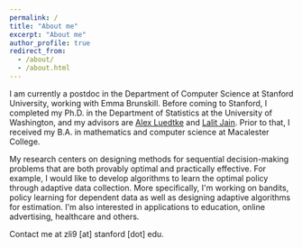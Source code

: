 ```yaml
---
permalink: /
title: "About me"
excerpt: "About me"
author_profile: true
redirect_from: 
  - /about/
  - /about.html
---
```


I am currently a postdoc in the Department of Computer Science at Stanford University, working with Emma Brunskill. Before coming to Stanford, I completed my Ph.D. in the Department of Statistics at the University of Washington, and my advisors are [Alex Luedtke](http://www.alexluedtke.com/) and [Lalit Jain](http://lalitjain.com/). Prior to that, I received my B.A. in mathematics and computer science at Macalester College.  

My research centers on designing methods for sequential decision-making problems that are both provably optimal and practically effective. For example, I would like to develop algorithms to learn the optimal policy through adaptive data collection. More specifically, I'm working on bandits, policy learning for dependent data as well as designing adaptive algorithms for estimation. I'm also interested in applications to education, online advertising, healthcare and others. 

Contact me at zli9 [at] stanford [dot] edu. 
